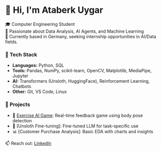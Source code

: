 # 👋 Hi, I'm Ataberk Uygar

🎓 Computer Engineering Student  
🔬 Passionate about Data Analysis, AI Agents, and Machine Learning  
📍 Currently based in Germany, seeking internship opportunities in AI/Data fields.

### 🔧 Tech Stack
- **Languages:** Python, SQL
- **Tools:** Pandas, NumPy, scikit-learn, OpenCV, Matplotlib, MediaPipe, Jupyter
- **AI:** Transformers (Unsloth, HuggingFace), Reinforcement Learning, Chatbots
- **Other:** Git, VS Code, Linux

### 📌 Projects
- 🚴 [Exercise AI Game](https://github.com/ataberkuygar/exercisegame): Real-time feedback game using body pose detection
- 🤖 [Unsloth Fine-tuning]: Fine-tuned LLM for task-specific use
- 📊 [Customer Purchase Analysis]: Basic EDA with charts and insights

📫 Reach out: [LinkedIn](https://linkedin.com/in/ataberk-uygar)
